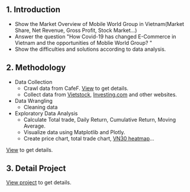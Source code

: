 ## 1. Introduction
- Show the Market Overview of Mobile World Group in Vietnam(Market Share, Net Revenue, Gross Profit, Stock Market…)
- Answer the question "How Covid-19 has changed E-Commerce in Vietnam and the opportunities of Moblie World Group? "
- Show the difficulties and solutions according to data analysis. 
## 2. Methodology 
- Data Collection
  - Crawl data from CafeF. [View](https://github.com/huyvofjh/MwgMarketAnalysis/blob/main/MwgMarketAnalysis/StockWebScraping.ipynb) to get details. 
  - Collect data from [Vietstock](https://finance.vietstock.vn/MWG-mobile-world-investment-corporation.htm), [Investing.com](https://www.investing.com/equities/mobile-world-investment-corp) and other websites.
- Data Wrangling
  - Cleaning data 
- Exploratory Data Analysis
  - Calculate Total trade, Daily Return, Cumulative Return, Moving Average.
  - Visualize data using Matplotlib and Plotly.
  - Create price chart, total trade chart, [VN30 heatmap](https://github.com/huyvofjh/MwgMarketAnalysis/blob/main/MwgMarketAnalysis/StockAnalysis.ipynb)... 
 

[View](https://github.com/huyvofjh/MwgMarketAnalysis/blob/main/MwgMarketAnalysis/MwgAnalysis.ipynb) to get details.
 ## 3. Detail Project 
[View project](https://drive.google.com/file/d/179OjdQUsy6ZIdzz0TWwQ3LOOPm3489e-/view?usp=share_link) to get details. 
